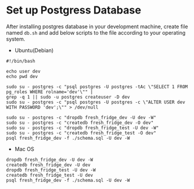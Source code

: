 # Set up Postgress Database
After installing postgres database in your development machine, create file named `db.sh` and add below scripts to the file according to your operating system.

* Ubuntu(Debian)
```
#!/bin/bash

echo user dev
echo pwd dev

sudo su - postgres -c "psql postgres -U postgres -tAc \"SELECT 1 FROM pg_roles WHERE rolname='dev'\"" |
grep -q 1 || sudo -u postgres createuser -D dev
sudo su - postgres -c "psql postgres -U postgres -c \"ALTER USER dev WITH PASSWORD 'dev';\"" > /dev/null

sudo su - postgres -c "dropdb fresh_fridge_dev -U dev -W"
sudo su - postgres -c "createdb fresh_fridge_dev -O dev"
sudo su - postgres -c "dropdb fresh_fridge_test -U dev -W"
sudo su - postgres -c "createdb fresh_fridge_test -O dev"
psql fresh_fridge_dev -f ./schema.sql -U dev -W
```
* Mac OS
```
dropdb fresh_fridge_dev -U dev -W
createdb fresh_fridge_dev -U dev
dropdb fresh_fridge_test -U dev -W
createdb fresh_fridge_test -U dev
psql fresh_fridge_dev -f ./schema.sql -U dev -W
```
